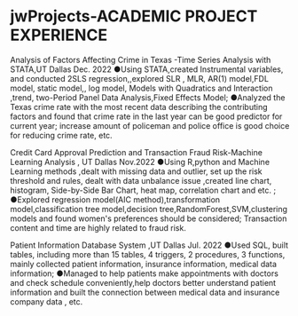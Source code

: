 # jwProjects-ACADEMIC PROJECT EXPERIENCE
Analysis of Factors Affecting Crime in Texas -Time Series Analysis with STATA,UT Dallas Dec. 2022
●Using STATA,created Instrumental variables, and conducted 2SLS regression,,explored SLR , MLR, AR(1) model,FDL model, static model,, log model, Models with Quadratics and Interaction ,trend, two-Period Panel Data Analysis,Fixed Effects Model; 
●Analyzed the Texas crime rate with the most recent data describing the contributing factors and found that crime rate in the last year
can be good predictor for current year; increase amount of policeman and police office is good choice for reducing crime rate, etc. 

Credit Card Approval Prediction and Transaction Fraud Risk-Machine Learning Analysis , UT Dallas Nov.2022
●Using R,python and Machine Learning methods ,dealt with missing data and outlier, set up the risk threshold and rules, dealt with
data unbalance issue ,created line chart, histogram, Side-by-Side Bar Chart, heat map, correlation chart and etc. ; 
●Explored regression model(AIC method),transformation model,classification tree model,decision tree,RandomForest,SVM,clustering
models and found women's preferences should be considered; Transaction content and time are highly related to fraud risk. 

Patient Information Database System ,UT Dallas Jul. 2022
●Used SQL, built tables, including more than 15 tables, 4 triggers, 2 procedures, 3 functions, mainly collected patient information, insurance information, medical data information;
●Managed to help patients make appointments with doctors and check schedule conveniently,help doctors better understand patient
information and built the connection between medical data and insurance company data , etc.
